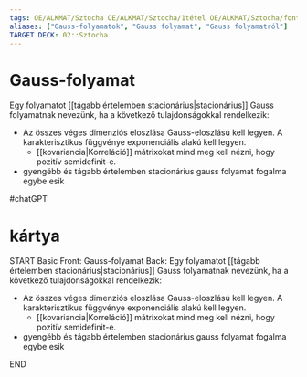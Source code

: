 ```yaml
---
tags: OE/ALKMAT/Sztocha OE/ALKMAT/Sztocha/1tétel OE/ALKMAT/Sztocha/fontos_fogalom 
aliases: ["Gauss-folyamatok", "Gauss folyamat", "Gauss folyamatról"]
TARGET DECK: 02::Sztocha
---
```

# Gauss-folyamat
Egy folyamatot [[tágabb értelemben stacionárius|stacionárius]] Gauss folyamatnak nevezünk, ha a következő tulajdonságokkal rendelkezik:
- Az összes véges dimenziós eloszlása Gauss-eloszlású kell legyen. A karakterisztikus függvénye exponenciális alakú kell legyen.
	- [[kovariancia|Korreláció]] mátrixokat mind meg kell nézni, hogy pozitív semidefinit-e.
- gyengébb és tágabb értelemben stacionárius gauss folyamat fogalma egybe esik

#chatGPT 

# kártya
START
Basic
Front:
Gauss-folyamat
Back:
Egy folyamatot [[tágabb értelemben stacionárius|stacionárius]] Gauss folyamatnak nevezünk, ha a következő tulajdonságokkal rendelkezik:
- Az összes véges dimenziós eloszlása Gauss-eloszlású kell legyen. A karakterisztikus függvénye exponenciális alakú kell legyen.
	- [[kovariancia|Korreláció]] mátrixokat mind meg kell nézni, hogy pozitív semidefinit-e.
- gyengébb és tágabb értelemben stacionárius gauss folyamat fogalma egybe esik
<!--ID: 1686074984422-->
END